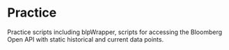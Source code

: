 # Practice

Practice scripts including blpWrapper, scripts for accessing the Bloomberg Open API with static historical and current data points.


